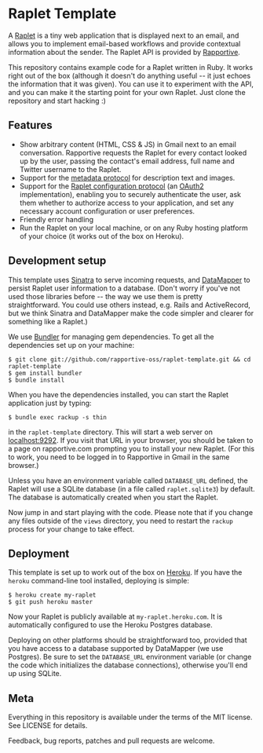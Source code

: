 Raplet Template
===============

A [Raplet](http://code.rapportive.com/raplet-docs/) is a tiny web application that is displayed next
to an email, and allows you to implement email-based workflows and provide contextual information
about the sender. The Raplet API is provided by [Rapportive](http://rapportive.com).

This repository contains example code for a Raplet written in Ruby. It works right out of the box
(although it doesn't do anything useful -- it just echoes the information that it was given).
You can use it to experiment with the API, and you can make it the starting point for your own
Raplet. Just clone the repository and start hacking :)


Features
--------

* Show arbitrary content (HTML, CSS & JS) in Gmail next to an email conversation. Rapportive
  requests the Raplet for every contact looked up by the user, passing the contact's email address,
  full name and Twitter username to the Raplet.
* Support for the [metadata protocol](http://code.rapportive.com/raplet-docs/#the_metadata_protocol)
  for description text and images.
* Support for the
  [Raplet configuration protocol](http://code.rapportive.com/raplet-docs/#the_configuration_protocol)
  (an [OAuth2](http://tools.ietf.org/html/draft-ietf-oauth-v2-12) implementation), enabling you to
  securely authenticate the user, ask them whether to authorize access to your application, and
  set any necessary account configuration or user preferences.
* Friendly error handling
* Run the Raplet on your local machine, or on any Ruby hosting platform of your choice (it works out
  of the box on Heroku).


Development setup
-----------------

This template uses [Sinatra](http://www.sinatrarb.com) to serve incoming requests, and
[DataMapper](http://datamapper.org/) to persist Raplet user information to a database.
(Don't worry if you've not used those libraries before -- the way we use them is pretty
straightforward. You could use others instead, e.g. Rails and ActiveRecord, but we think Sinatra and
DataMapper make the code simpler and clearer for something like a Raplet.)

We use [Bundler](http://gembundler.com) for managing gem dependencies. To get all the dependencies
set up on your machine:

    $ git clone git://github.com/rapportive-oss/raplet-template.git && cd raplet-template
    $ gem install bundler
    $ bundle install

When you have the dependencies installed, you can start the Raplet application just by typing:

    $ bundle exec rackup -s thin

in the `raplet-template` directory. This will start a web server on
[localhost:9292](http://localhost:9292). If you visit that URL in your browser, you should be taken
to a page on rapportive.com prompting you to install your new Raplet. (For this to work, you need to
be logged in to Rapportive in Gmail in the same browser.)

Unless you have an environment variable called `DATABASE_URL` defined, the Raplet will use a SQLite
database (in a file called `raplet.sqlite3`) by default. The database is automatically created when
you start the Raplet.

Now jump in and start playing with the code. Please note that if you change any files outside of the
`views` directory, you need to restart the `rackup` process for your change to take effect.


Deployment
----------

This template is set up to work out of the box on [Heroku](http://heroku.com). If you have the
`heroku` command-line tool installed, deploying is simple:

    $ heroku create my-raplet
    $ git push heroku master

Now your Raplet is publicly available at `my-raplet.heroku.com`. It is automatically configured to
use the Heroku Postgres database.

Deploying on other platforms should be straightforward too, provided that you have access to a
database supported by DataMapper (we use Postgres). Be sure to set the `DATABASE_URL` environment
variable (or change the code which initializes the database connections), otherwise you'll end up
using SQLite.


Meta
----

Everything in this repository is available under the terms of the MIT license. See LICENSE for
details.

Feedback, bug reports, patches and pull requests are welcome.
